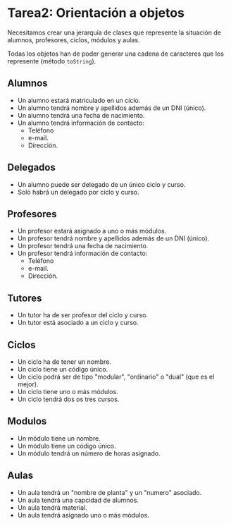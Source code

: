 # Tarea2: Orientación a objetos

Necesitamos crear una jerarquía de clases que represente la situación de alumnos, profesores, ciclos, módulos y aulas.

Todas los objetos han de poder generar una cadena de caracteres que los represente (método `toString`).

## Alumnos

* Un alumno estará matriculado en un ciclo.
* Un alumno tendrá nombre y apellidos además de un DNI (único).
* Un alumno tendrá una fecha de nacimiento.
* Un alumno tendrá información de contacto:
  * Teléfono
  * e-mail.
  * Dirección.

## Delegados

* Un alumno puede ser delegado de un único ciclo y curso.
* Solo habrá un delegado por ciclo y curso.

## Profesores

* Un profesor estará asignado a uno o más módulos.
* Un profesor tendrá nombre y apellidos además de un DNI (único).
* Un profesor tendrá una fecha de nacimiento.
* Un profesor tendrá información de contacto:
    * Teléfono
    * e-mail.
    * Dirección.

## Tutores

* Un tutor ha de ser profesor del ciclo y curso.
* Un tutor está asociado a un ciclo y curso.

## Ciclos

* Un ciclo ha de tener un nombre.
* Un ciclo tiene un código único.
* Un ciclo podrá ser de tipo "modular", "ordinario" o "dual" (que es el mejor).
* Un ciclo tiene uno o más módulos.
* Un ciclo tendrá dos os tres cursos.

## Modulos 

* Un módulo tiene un nombre.
* Un módulo tiene un código único.
* Un módulo tendrá un número de horas asignado.

## Aulas

* Un aula tendrá un "nombre de planta" y un "numero" asociado.
* Un aula tendrá una capcidad de alumnos.
* Un aula tendrá material.
* Un aula tendrá asignado uno o más módulos.
